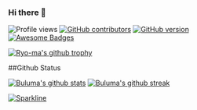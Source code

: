 ### Hi there 👋

![Profile views](https://gpvc.arturio.dev/buluma) [![GitHub contributors](https://img.shields.io/github/contributors/buluma/badges.svg)](https://GitHub.com/buluma/badges/graphs/contributors/) [![GitHub version](https://badge.fury.io/gh/buluma%2FStrapDown.js.svg)](https://github.com/buluma/StrapDown.js) [![Awesome Badges](https://img.shields.io/badge/badges-awesome-green.svg)](https://github.com/buluma/badges)

[![Ryo-ma's github trophy](https://github-profile-trophy.vercel.app/?username=buluma&row=1)](https://github.com/buluma/buluma)

##Github Status

[![Buluma's github stats](https://github-readme-stats.vercel.app/api?username=buluma&theme=blue-green)](https://github.com/buluma/buluma) [![Buluma's github streak](https://github-readme-streak-stats.herokuapp.com/?user=buluma&theme=blue-green)](https://github.com/buluma/buluma)

[![Sparkline](https://stars.medv.io/buluma/badges.svg)](https://stars.medv.io/buluma/badges)

<!--
**buluma/buluma** is a ✨ _special_ ✨ repository because its `README.md` (this file) appears on your GitHub profile.

Here are some ideas to get you started:

- 🔭 I’m currently working on ...
- 🌱 I’m currently learning ...
- 👯 I’m looking to collaborate on ...
- 🤔 I’m looking for help with ...
- 💬 Ask me about ...
- 📫 How to reach me: ...
- 😄 Pronouns: ...
- ⚡ Fun fact: ...
-->

